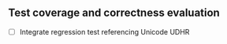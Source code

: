 ## Test coverage and correctness evaluation
- [ ] Integrate regression test referencing Unicode UDHR